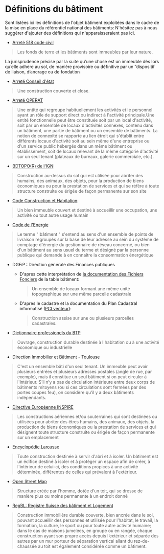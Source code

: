 # Définitions du bâtiment

Sont listées ici les définitions de l'objet bâtiment exploitées dans le cadre de la mise en place du référentiel national des bâtiments:
N'hésitez pas à nous suggérer d'ajouter des définitions qui n'apparaisseraient pas ici.

- [Arreté 518 code civil](https://www.legifrance.gouv.fr/codes/article_lc/LEGIARTI000006428617)
> Les fonds de terre et les bâtiments sont immeubles par leur nature.

La jurisprudence précise par la suite qu’une chose est un immeuble dès lors qu’elle adhère au sol, de manière provisoire ou définitive par un “dispositif de liaison, d’ancrage ou de fondation

- [Arreté Conseil d'état](https://www.legifrance.gouv.fr/ceta/id/CETATEXT000027198430/)
> Une construction couverte et close.

- [Arreté OPERAT](https://www.legifrance.gouv.fr/jorf/id/JORFTEXT000041842389/)
> Une entité qui regroupe habituellement les activités et le personnel ayant un rôle de support direct ou indirect à l'activité principale.Une entité fonctionnelle peut être constituée soit par un local d'activité, soit par un ensemble de locaux d'activités connexes, contenu dans un bâtiment, une partie de bâtiment ou un ensemble de bâtiments. La notion de connexité se rapporte au lien étroit qui s'établit entre différents locaux d'activité soit au sein même d'une entreprise ou d'un service public hébergés dans un même bâtiment ou établissement, soit de locaux relevant de la même catégorie d'activité sur un seul tenant (plateaux de bureaux, galerie commerciale, etc.).

- [BDTOPO(R) de l'IGN](https://geoservices.ign.fr/sites/default/files/2021-07/DC_BDTOPO_3-0.pdf)

> Construction au-dessus du sol qui est utilisée pour abriter des humains, des animaux, des objets, pour
la production de biens économiques ou pour la prestation de services et qui se réfère à toute structure construite ou érigée de façon permanente sur son site

- [Code Construction et Habitation](https://www.legifrance.gouv.fr/codes/article_lc/LEGIARTI000043976954)
> Un bien immeuble couvert et destiné à accueillir une occupation, une activité ou tout autre usage humain

- [Code de l'Energie](https://www.legifrance.gouv.fr/codes/section_lc/LEGITEXT000023983208/LEGISCTA000032916048?dateVersion=21%2F03%2F2022&nomCode=&page=1&query=le+terme+batiment&searchField=ALL&tab_selection=code&typeRecherche=date&anchor=LEGIARTI000041693550#LEGIARTI000041693550)
> Le terme " bâtiment " s'entend au sens d'un ensemble de points de livraison regroupés sur la base de leur adresse au sein du système de comptage d'énergie du gestionnaire de réseau concerné, ou bien d'un bâtiment au sens usuel du terme et désigné par la personne publique qui demande à en connaître la consommation énergétique 

- DGFiP : Direction générale des Finances publiques
    - D'apres cette interprétation de [la documentation des Fichiers Fonciers](http://doc-datafoncier.cerema.fr/ff/doc_ffta/table/batiment/) de la table bâtiment:
    
      >  Un ensemble de locaux formant une même unité topographique sur une même parcelle cadastrale

    - D'apres le cadastre et la documentation du Plan Cadastral informatisé ([PCI vecteur](https://www.data.gouv.fr/s/resources/plan-cadastral-informatise/20170906-150737/standard_edigeo_2013.pdf)):
    
      > Construction assise sur une ou plusieurs parcelles cadastrales. 
    
- [Dictionnaire professionels du BTP](https://www.editions-eyrolles.com/Dico-BTP/definition.html?id=955)
> Ouvrage, construction durable destinée à l'habitation ou à une activité économique ou industrielle

- Direction Immobilier et Bâtiment - Toulouse
> C'est un ensemble bâti d'un seul tenant.
Un immeuble peut avoir plusieurs entrées et plusieurs adresses postales (angle de rue, par exemple), mais il constitue un seul bâtiment si on peut circuler à l'intérieur.
S’il n’y a pas de circulation intérieure entre deux corps de bâtiments mitoyens (ou si ces circulations sont fermées par des portes coupes feu), on considère qu'il y a deux bâtiments indépendants.

- [Directive Européenne INSPIRE](https://inspire.ec.europa.eu/id/document/tg/bu)
> Les constructions aériennes et/ou souterraines qui sont destinées ou utilisées pour abriter des êtres humains, des animaux, des objets, la production de biens économiques ou la prestation de services et qui désignent toute structure construite ou érigée de façon permanente sur un emplacement

- [Encyclopédie Larousse](https://www.larousse.fr/encyclopedie/divers/b%C3%A2timent/26045#:~:text=Toute%20construction%20destin%C3%A9e%20%C3%A0%20servir,qui%20pr%C3%A9valent%20%C3%A0%20l'ext%C3%A9rieur.)
> Toute construction destinée à servir d'abri et à isoler.
Un bâtiment est un édifice destiné à isoler et à protéger un espace afin de créer, à l'intérieur de celui-ci, des conditions propices à une activité déterminée, différentes de celles qui prévalent à l'extérieur.

- [Open Street Map](https://wiki.openstreetmap.org/wiki/Key:building)
> Structure créée par l’homme, dotée d'un toit, qui se dresse de manière plus ou moins permanente à un endroit donné

- [RegBL: Registre Suisse des bâtiment et Logement](https://www.fedlex.admin.ch/eli/cc/2017/376/fr#art_2)
> Construction immobilière durable couverte, bien ancrée dans le sol, pouvant accueillir des personnes et utilisée pour l’habitat, le travail, la formation, la culture, le sport ou pour toute autre activité humaine; dans le cas de maisons jumelées, en groupe ou en rangée, chaque construction ayant son propre accès depuis l’extérieur et séparée des autres par un mur porteur de séparation vertical allant du rez-de-chaussée au toit est également considérée comme un bâtiment.
